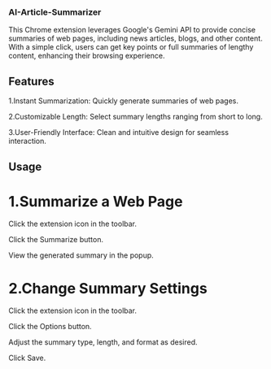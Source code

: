 ### AI-Article-Summarizer

This Chrome extension leverages Google's Gemini API to provide concise summaries of web pages, including news articles, blogs, and other content. With a simple click, users can get key points or full summaries of lengthy content, enhancing their browsing experience.
## Features
1.Instant Summarization: Quickly generate summaries of web pages.

2.Customizable Length: Select summary lengths ranging from short to long.

3.User-Friendly Interface: Clean and intuitive design for seamless interaction.

## Usage
# 1.Summarize a Web Page

Click the extension icon in the toolbar.

Click the Summarize button.

View the generated summary in the popup.

# 2.Change Summary Settings

Click the extension icon in the toolbar.

Click the Options button.

Adjust the summary type, length, and format as desired.

Click Save.

